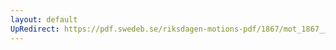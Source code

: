 ```yaml
---
layout: default
UpRedirect: https://pdf.swedeb.se/riksdagen-motions-pdf/1867/mot_1867__ak__00025.pdf
---
```

